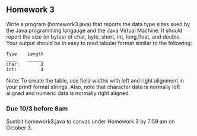 ## Homework 3

Write a program (homework3.java) that reports the data type sizes sued by the Java programming langauge and the Java Virtual Machine. 
It should report the size (in bytes) of char, byte, short, int, long,float, and double. Your output should be in easy to read tabular
format similar to the following:

``` console
Type    Length
____    ______
char:        2
int:         4

```

Note: To create the table, use field widths with left and right alignment in your printf format strings. Also, note that character data
is normally left aligned and numeric data is normally right aligned.



### Due 10/3 before 8am

Sumbit homework3.java to canvas under Homework 3 by 7:59 am on October 3.

